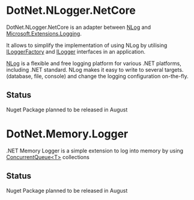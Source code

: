 # DotNet.NLogger.NetCore

DotNet.NLogger.NetCore is an adapter between [NLog](https://github.com/NLog/NLog) and [Microsoft.Extensions.Logging](https://docs.microsoft.com/en-us/aspnet/core/fundamentals/logging/?view=aspnetcore-2.1&tabs=aspnetcore2x).

It allows to simplify the implementation of using NLog by utilising [ILoggerFactory](https://github.com/aspnet/Logging) and [ILogger](https://github.com/aspnet/Logging) interfaces in an application.

[NLog](https://github.com/NLog/NLog) is a flexible and free logging platform for various .NET platforms, including .NET standard. NLog makes it easy to write to several targets. (database, file, console) and change the logging configuration on-the-fly.

## Status
Nuget Package planned to be released in August


# DotNet.Memory.Logger
.NET Memory Logger is a simple extension to log into memory by using [ConcurrentQueue\<T\>](http://) collections

## Status
Nuget Package planned to be released in August